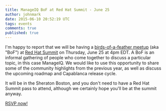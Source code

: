 ```yaml
---
title: ManageIQ BoF at Red Hat Summit - June 25
author: johnmark
date: 2015-06-10 20:52:19 UTC
tags: events
comments: true
published: true
---
```


I'm happy to report that we will be having a [birds-of-a-feather meetup](https://miq-rhsummit2015.eventbrite.com) (aka "BoF") at [Red Hat Summit](http://www.redhat.com/summit/) on Thursday, June 25 at 4pm EDT. A BoF is an informal gathering of people who come together to discuss a particular topic, in this case ManageIQ. We would like to use this opportunity to share some of the community highlights from the previous year, as well as discuss the upcoming roadmap and Capablanca release cycle.

It will be in the Sheraton Boston, and you don't need to have a Red Hat Summit pass to attend, although we certainly hope you'll be at the summit anyway. 

[RSVP now!](https://miq-rhsummit2015.eventbrite.com/)
